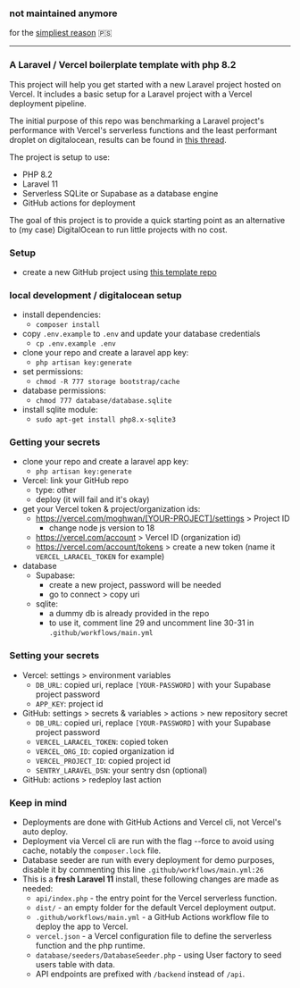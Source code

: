 ### not maintained anymore
for the [simpliest reason](https://x.com/rauchg/status/1918517763644985605) 🇵🇸
***

### A Laravel / Vercel boilerplate template with php 8.2
This project will help you get started with a new Laravel project hosted on Vercel. It includes a basic setup for a Laravel project with a Vercel deployment pipeline.

The initial purpose of this repo was benchmarking a Laravel project's performance with Vercel's serverless functions and the least performant droplet on digitalocean, results can be found in [this thread](https://twitter.com/moghwan/status/1778543140280115620).

The project is setup to use:
- PHP 8.2
- Laravel 11
- Serverless SQLite or Supabase as a database engine
- GitHub actions for deployment

The goal of this project is to provide a quick starting point as an alternative to (my case) DigitalOcean to run little projects with no cost.

### Setup
- create a new GitHub project using [this template repo](https://github.com/new?template_name=laracel-app&template_owner=moghwan)

### local development / digitalocean setup
- install dependencies:
  - `composer install`
- copy `.env.example` to `.env` and update your database credentials
  - `cp .env.example .env`
- clone your repo and create a laravel app key:
  - `php artisan key:generate`
- set permissions:
  - `chmod -R 777 storage bootstrap/cache`
- database permissions:
  - `chmod 777 database/database.sqlite`
- install sqlite module:
  - `sudo apt-get install php8.x-sqlite3`

### Getting your secrets
- clone your repo and create a laravel app key:
  - `php artisan key:generate`
- Vercel: link your GitHub repo
  - type: other
  - deploy (it will fail and it's okay)
- get your Vercel token & project/organization ids:
  - https://vercel.com/moghwan/[YOUR-PROJECT]/settings > Project ID
    - change node js version to 18
  - https://vercel.com/account > Vercel ID (organization id)
  - https://vercel.com/account/tokens > create a new token (name it `VERCEL_LARACEL_TOKEN` for example)
- database
  - Supabase:
    - create a new project, password will be needed
    - go to connect > copy uri 
  - sqlite:
    - a dummy db is already provided in the repo
    - to use it, comment line 29 and uncomment line 30-31 in `.github/workflows/main.yml`
    
### Setting your secrets
- Vercel: settings > environment variables
  - `DB_URL`: copied uri, replace `[YOUR-PASSWORD]` with your Supabase project password
  - `APP_KEY`: project id
- GitHub: settings > secrets & variables > actions > new repository secret
  - `DB_URL`: copied uri, replace `[YOUR-PASSWORD]` with your Supabase project password
  - `VERCEL_LARACEL_TOKEN`: copied token
  - `VERCEL_ORG_ID`: copied organization id
  - `VERCEL_PROJECT_ID`: copied project id
  - `SENTRY_LARAVEL_DSN`: your sentry dsn (optional)
- GitHub: actions > redeploy last action

### Keep in mind
- Deployments are done with GitHub Actions and Vercel cli, not Vercel's auto deploy.
- Deployment via Vercel cli are run with the flag --force to avoid using cache, notably the `composer.lock` file.
- Database seeder are run with every deployment for demo purposes, disable it by commenting this line `.github/workflows/main.yml:26`
- This is a **fresh Laravel 11** install, these following changes are made as needed:
  - `api/index.php` - the entry point for the Vercel serverless function.
  - `dist/` - an empty folder for the default Vercel deployment output.
  - `.github/workflows/main.yml` - a GitHub Actions workflow file to deploy the app to Vercel.
  - `vercel.json` - a Vercel configuration file to define the serverless function and the php runtime.
  - `database/seeders/DatabaseSeeder.php` - using User factory to seed users table with data.
  - API endpoints are prefixed with `/backend` instead of `/api`.
